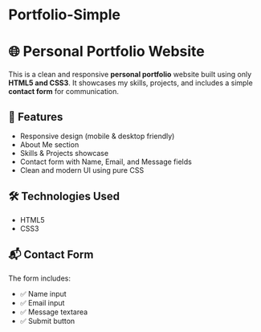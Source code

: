 # Portfolio-Simple
# 🌐 Personal Portfolio Website

This is a clean and responsive **personal portfolio** website built using only **HTML5 and CSS3**. It showcases my skills, projects, and includes a simple **contact form** for communication.

## 🚀 Features

- Responsive design (mobile & desktop friendly)
- About Me section
- Skills & Projects showcase
- Contact form with Name, Email, and Message fields
- Clean and modern UI using pure CSS

## 🛠️ Technologies Used

- HTML5  
- CSS3

## 📬 Contact Form

The form includes:
- ✅ Name input  
- ✅ Email input  
- ✅ Message textarea  
- ✅ Submit button



